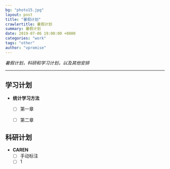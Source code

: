 ```yaml
---
bg: "photo15.jpg"
layout: post
title: "暑假计划"
crawlertitle: 暑假计划
summary: 暑假计划
date: 2019-07-06 19:00:00 +0800
categories: "work"
tags: "other"
author: "vpromise"
---
```


*暑假计划，科研和学习计划，以及其他安排*

---


## 学习计划

- **统计学习方法**
  - [ ] 第一章
  - [ ] 第二章


## 科研计划

- **CAREN**
  - [ ] 手动标注
  - [ ] 1